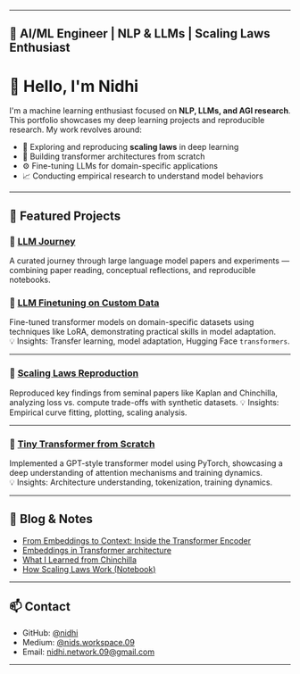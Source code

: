 
---
📘 AI/ML Engineer | NLP & LLMs | Scaling Laws Enthusiast
---

# 🙏 Hello, I'm Nidhi

I'm a machine learning enthusiast focused on **NLP, LLMs, and AGI research**.  
This portfolio showcases my deep learning projects and reproducible research. My work revolves around:

- 🔬 Exploring and reproducing **scaling laws** in deep learning
- 🧠 Building transformer architectures from scratch
- ⚙️ Fine-tuning LLMs for domain-specific applications
- 📈 Conducting empirical research to understand model behaviors

---

## 🧠 Featured Projects

### 🔹 [LLM Journey](https://github.com/member09/llm_journey)  
A curated journey through large language model papers and experiments — combining paper reading, conceptual reflections, and reproducible notebooks.


### 🔹 [LLM Finetuning on Custom Data](https://github.com/member09/LLM-finetuning-on-custom-data)
Fine-tuned transformer models on domain-specific datasets using techniques like LoRA, demonstrating practical skills in model adaptation.  
💡 Insights: Transfer learning, model adaptation, Hugging Face `transformers`.

---

### 🔹 [Scaling Laws Reproduction](https://github.com/member09/scaling-laws-reproduction)
Reproduced key findings from seminal papers like Kaplan and Chinchilla, analyzing loss vs. compute trade-offs with synthetic datasets.
💡 Insights: Empirical curve fitting, plotting, scaling analysis.

---

### 🔹 [Tiny Transformer from Scratch](https://github.com/member09/tiny-transformer-from-scratch)
Implemented a GPT-style transformer model using PyTorch, showcasing a deep understanding of attention mechanisms and training dynamics.  
💡 Insights: Architecture understanding, tokenization, training dynamics.


---

## 📘 Blog & Notes
- [From Embeddings to Context: Inside the Transformer Encoder](https://medium.com/@nids.workspace.09/from-embeddings-to-context-inside-the-transformer-encoder-5e5eb2985ccd)
- [Embeddings in Transformer architecture](https://medium.com/@nids.workspace.09/embeddings-in-transformer-architecture-45de8f39776f)
- [What I Learned from Chinchilla](https://medium.com/chinchilla-article)
- [How Scaling Laws Work (Notebook)](https://github.com/member09/scaling-laws-reproduction)

---

## 📫 Contact

- GitHub: [@nidhi](https://github.com/member09)
- Medium: [@nids.workspace.09](https://medium.com/@nids.workspace.09)
- Email: nidhi.network.09@gmail.com

---
